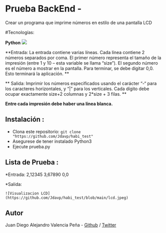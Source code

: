 # Prueba BackEnd - 
Crear un programa que imprime números en estilo de una pantalla LCD

#Tecnologías:

**Python** <img src="https://img.icons8.com/color/48/000000/python.png"/>

**Entrada: La entrada contiene varias líneas. Cada línea contiene 2 números separados por coma. El primer número
representa el tamaño de la impresión (entre 1 y 10 – esta variable se llama “size”). El segundo número es el
número a mostrar en la pantalla. Para terminar, se debe digitar 0,0. Esto terminará la aplicación. **

** Salida: Imprimir los números especificados usando el carácter “-“ para los caracteres horizontales, y “|” para los
verticales. Cada dígito debe ocupar exactamente size+2 columnas y 2*size + 3 filas. **

**Entre cada impresión debe haber una línea blanca.**

## Instalación : 
* Clona este repositorio: `git clone "https://github.com/Jdavp/habi_test"`
* Asegurese de tener instalado Python3
* Ejecute prueba.py


## Lista de Prueba :

*Entrada:
2,12345
3,67890 0,0


*Salida:

`![Visualizacion LCD](https://github.com/Jdavp/habi_test/blob/main/lcd.jpeg)`



## Autor
Juan Diego Alejandro Valencia Peña - [Github](https://github.com/Jdavp) / [Twitter](https://twitter.com/jdavp)